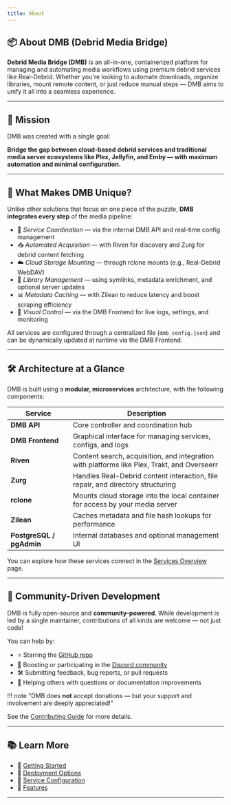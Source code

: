 ```yaml
---
title: About
---
```


## 📦 About DMB (Debrid Media Bridge)

**Debrid Media Bridge (DMB)** is an all-in-one, containerized platform for managing and automating media workflows using premium debrid services like Real-Debrid. Whether you're looking to automate downloads, organize libraries, mount remote content, or just reduce manual steps — DMB aims to unify it all into a seamless experience.

---

## 🎯 Mission

DMB was created with a single goal:

**Bridge the gap between cloud-based debrid services and traditional media server ecosystems like Plex, Jellyfin, and Emby — with maximum automation and minimal configuration.**

---

## 🧩 What Makes DMB Unique?

Unlike other solutions that focus on one piece of the puzzle, **DMB integrates every step** of the media pipeline:

- 🔌 *Service Coordination* — via the internal DMB API and real-time config management  
- 📥 *Automated Acquisition* — with Riven for discovery and Zurg for debrid content fetching  
- ☁️ *Cloud Storage Mounting* — through rclone mounts (e.g., Real-Debrid WebDAV)  
- 🔁 *Library Management* — using symlinks, metadata enrichment, and optional server updates  
- 📊 *Metadata Caching* — with Zilean to reduce latency and boost scraping efficiency  
- 🧠 *Visual Control* — via the DMB Frontend for live logs, settings, and monitoring

All services are configured through a centralized file (`dmb_config.json`) and can be dynamically updated at runtime via the DMB Frontend.

---

## 🛠️ Architecture at a Glance

DMB is built using a **modular, microservices** architecture, with the following components:

| Service          | Description |
|------------------|-------------|
| **DMB API**       | Core controller and coordination hub |
| **DMB Frontend**  | Graphical interface for managing services, configs, and logs |
| **Riven**         | Content search, acquisition, and integration with platforms like Plex, Trakt, and Overseerr |
| **Zurg**          | Handles Real-Debrid content interaction, file repair, and directory structuring |
| **rclone**        | Mounts cloud storage into the local container for access by your media server |
| **Zilean**        | Caches metadata and file hash lookups for performance |
| **PostgreSQL / pgAdmin** | Internal databases and optional management UI |

You can explore how these services connect in the [Services Overview](../services/index.md) page.

---

## 👥 Community-Driven Development

DMB is fully open-source and **community-powered**. While development is led by a single maintainer, contributions of all kinds are welcome — not just code!

You can help by:

- ⭐ Starring the [GitHub repo](https://github.com/I-am-PUID-0/DMB)
- 💬 Boosting or participating in the [Discord community](https://discord.gg/8dqKUBtbp5)
- 🛠️ Submitting feedback, bug reports, or pull requests
- 🧠 Helping others with questions or documentation improvements

!!! note "DMB does **not** accept donations — but your support and involvement are deeply appreciated!"

See the [Contributing Guide](../contributing.md) for more details.

---

## 📚 Learn More

- 🔧 [Getting Started](../getting-started/index.md)
- 🚀 [Deployment Options](../deployment/index.md)
- 🧩 [Service Configuration](../services/index.md)
- 🤖 [Features](../features/index.md)

---
